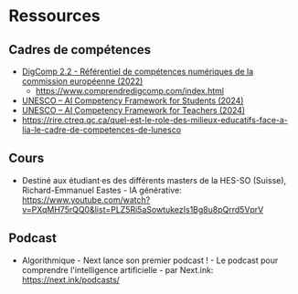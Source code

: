 # Ressources

## Cadres de compétences

- [DigComp 2.2 - Référentiel de compétences numériques de la commission européenne (2022)](https://publications.jrc.ec.europa.eu/repository/handle/JRC128415)
	- https://www.comprendredigcomp.com/index.html
- [UNESCO – AI Competency Framework for Students (2024)](https://unesdoc.unesco.org/ark:/48223/pf0000391105/PDF/391105eng.pdf.multi)
- [UNESCO – AI Competency Framework for Teachers (2024)](https://unesdoc.unesco.org/ark:/48223/pf0000391104)
- https://rire.ctreq.qc.ca/quel-est-le-role-des-milieux-educatifs-face-a-lia-le-cadre-de-competences-de-lunesco


## Cours


- Destiné aux étudiant·es des différents masters de la HES-SO (Suisse), Richard-Emmanuel Eastes - IA générative: https://www.youtube.com/watch?v=PXqMH75rQQ0&list=PLZ5Ri5aSowtukezIs1Bg8u8pQrrd5VprV 


## Podcast

- Algorithmique - Next lance son premier podcast ! - Le podcast pour comprendre l'intelligence artificielle - par Next.ink: https://next.ink/podcasts/
